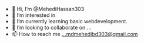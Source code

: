 - 👋 Hi, I’m @MehediHassan303
- 👀 I’m interested in
- 🌱 I’m currently learning basic webdevelopment.
- 💞️ I’m looking to collaborate on ...
- 📫 How to reach me ...mdmehedibd303@gmail.com
  


<!---
MehediHassan303/MehediHassan303 is a ✨ special ✨ repository because its `README.md` (this file) appears on your GitHub profile.
You can click the Preview link to take a look at your changes.
--->
